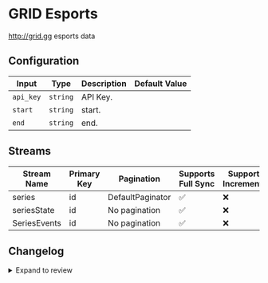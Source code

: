 # GRID Esports
http://grid.gg esports data

## Configuration

| Input | Type | Description | Default Value |
|-------|------|-------------|---------------|
| `api_key` | `string` | API Key.  |  |
| `start` | `string` | start.  |  |
| `end` | `string` | end.  |  |

## Streams
| Stream Name | Primary Key | Pagination | Supports Full Sync | Supports Incremental |
|-------------|-------------|------------|---------------------|----------------------|
| series | id | DefaultPaginator | ✅ |  ❌  |
| seriesState | id | No pagination | ✅ |  ❌  |
| SeriesEvents | id | No pagination | ✅ |  ❌  |

## Changelog

<details>
  <summary>Expand to review</summary>

| Version          | Date              | Pull Request | Subject        |
|------------------|-------------------|--------------|----------------|
| 0.0.1 | 2025-04-30 | | Initial release by [@clarkieryan](https://github.com/clarkieryan) via Connector Builder |

</details>
